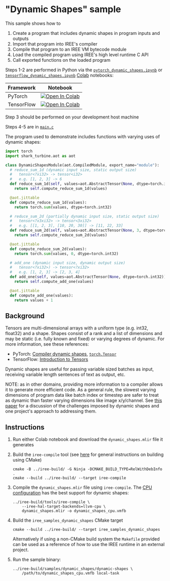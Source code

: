 # "Dynamic Shapes" sample

This sample shows how to

1. Create a program that includes dynamic shapes in program inputs and outputs
2. Import that program into IREE's compiler
3. Compile that program to an IREE VM bytecode module
4. Load the compiled program using IREE's high level runtime C API
5. Call exported functions on the loaded program

Steps 1-2 are performed in Python via the
[`pytorch_dynamic_shapes.ipynb`](./pytorch_dynamic_shapes.ipynb) or
[`tensorflow_dynamic_shapes.ipynb`](./tensorflow_dynamic_shapes.ipynb)
[Colab](https://colab.google/) notebooks:

| Framework | Notebook |
| --------- | -------- |
PyTorch | [![Open In Colab](https://colab.research.google.com/assets/colab-badge.svg)](https://colab.research.google.com/github/iree-org/iree/blob/main/samples/dynamic_shapes/pytorch_dynamic_shapes.ipynb)
TensorFlow | [![Open In Colab](https://colab.research.google.com/assets/colab-badge.svg)](https://colab.research.google.com/github/iree-org/iree/blob/main/samples/dynamic_shapes/tensorflow_dynamic_shapes.ipynb)

Step 3 should be performed on your development host machine

Steps 4-5 are in [`main.c`](./main.c)

The program used to demonstrate includes functions with varying uses of
dynamic shapes:

```python
import torch
import shark_turbine.aot as aot

class DynamicShapesModule(aot.CompiledModule, export_name="module"):
  # reduce_sum_1d (dynamic input size, static output size)
  #   tensor<?xi32> -> tensor<i32>
  #   e.g. [1, 2, 3] -> 6
  def reduce_sum_1d(self, values=aot.AbstractTensor(None, dtype=torch.int32)):
    return self.compute_reduce_sum_1d(values)

  @aot.jittable
  def compute_reduce_sum_1d(values):
    return torch.sum(values, dtype=torch.int32)

  # reduce_sum_2d (partially dynamic input size, static output size)
  #   tensor<?x3xi32> -> tensor<3xi32>
  #   e.g. [[1, 2, 3], [10, 20, 30]] -> [11, 22, 33]
  def reduce_sum_2d(self, values=aot.AbstractTensor(None, 3, dtype=torch.int32)):
    return self.compute_reduce_sum_2d(values)

  @aot.jittable
  def compute_reduce_sum_2d(values):
    return torch.sum(values, 0, dtype=torch.int32)

  # add_one (dynamic input size, dynamic output size)
  #   tensor<?xi32>) -> tensor<?xi32>
  #   e.g. [1, 2, 3] -> [2, 3, 4]
  def add_one(self, values=aot.AbstractTensor(None, dtype=torch.int32)):
    return self.compute_add_one(values)

  @aot.jittable
  def compute_add_one(values):
    return values + 1
```

## Background

Tensors are multi-dimensional arrays with a uniform type (e.g. int32, float32)
and a shape. Shapes consist of a rank and a list of dimensions and may be
static (i.e. fully known and fixed) or varying degrees of dynamic. For more
information, see these references:
* PyTorch:
[Compiler dynamic shapes](https://pytorch.org/docs/stable/torch.compiler_dynamic_shapes.html),
[`torch.Tensor`](https://pytorch.org/docs/stable/tensors.html)
* TensorFlow: [Introduction to Tensors](https://www.tensorflow.org/guide/tensor)

Dynamic shapes are useful for passing variable sized batches as input,
receiving variable length sentences of text as output, etc.

NOTE: as in other domains, providing more information to a compiler allows it
to generate more efficient code. As a general rule, the slowest varying
dimensions of program data like batch index or timestep are safer to treat as
dynamic than faster varying dimensions like image x/y/channel. See
[this paper](https://arxiv.org/pdf/2006.03031.pdf) for a discussion of the
challenges imposed by dynamic shapes and one project's approach to addressing
them.

## Instructions

1. Run either Colab notebook and download the `dynamic_shapes.mlir` file it
    generates

2. Build the `iree-compile` tool (see
    [here](https://iree.dev/building-from-source/getting-started/)
    for general instructions on building using CMake)

    ```
    cmake -B ../iree-build/ -G Ninja -DCMAKE_BUILD_TYPE=RelWithDebInfo .
    cmake --build ../iree-build/ --target iree-compile
    ```

3. Compile the `dynamic_shapes.mlir` file using `iree-compile`. The
    [CPU configuration](https://iree.dev/guides/deployment-configurations/cpu/)
    has the best support for dynamic shapes:

    ```
    ../iree-build/tools/iree-compile \
        --iree-hal-target-backends=llvm-cpu \
        dynamic_shapes.mlir -o dynamic_shapes_cpu.vmfb
    ```

4. Build the `iree_samples_dynamic_shapes` CMake target

    ```
    cmake --build ../iree-build/ --target iree_samples_dynamic_shapes
    ```

    Alternatively if using a non-CMake build system the `Makefile` provided can
    be used as a reference of how to use the IREE runtime in an external
    project.

5. Run the sample binary:

   ```
   ../iree-build/samples/dynamic_shapes/dynamic-shapes \
       /path/to/dynamic_shapes_cpu.vmfb local-task
   ```
